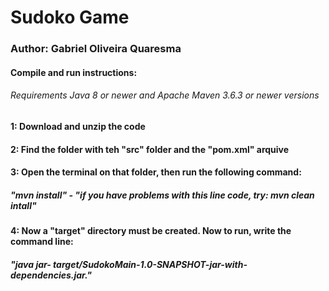 # Sudoko Game
 
### Author: Gabriel Oliveira Quaresma
#### Compile and run instructions:
###### Requirements Java 8 or newer and Apache Maven 3.6.3 or newer versions

#### 1: Download and unzip the code

#### 2: Find the folder with teh "src" folder and the "pom.xml" arquive

#### 3: Open the terminal on that folder, then run the following command:
#####  "mvn install" - "if you have problems with this line code, try: mvn clean intall"

#### 4: Now a "target" directory must be created. Now to run, write the command line:
#####  "java jar- target/SudokoMain-1.0-SNAPSHOT-jar-with-dependencies.jar."
